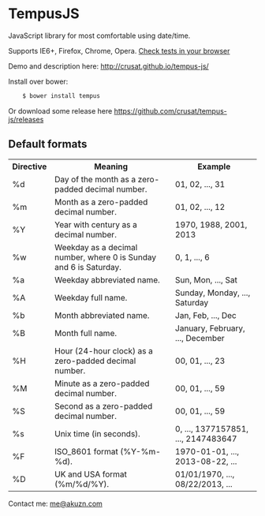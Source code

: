 TempusJS
========

JavaScript library for most comfortable using date/time.

Supports IE6+, Firefox, Chrome, Opera. [Check tests in your browser](http://crusat.github.io/tempus-js/tests.html)

Demo and description here: http://crusat.github.io/tempus-js/

Install over bower:

```bash
    $ bower install tempus
```
Or download some release here https://github.com/crusat/tempus-js/releases

Default formats
---------------

<table>
    <tr>
        <th>Directive</th>
        <th>Meaning</th>
        <th>Example</th>
    </tr>
    <tr>
        <td>%d</td>
        <td>Day of the month as a zero-padded decimal number.</td>
        <td>01, 02, ..., 31</td>
    </tr>
    <tr>
        <td>%m</td>
        <td>Month as a zero-padded decimal number.</td>
        <td>01, 02, ..., 12</td>
    </tr>
    <tr>
        <td>%Y</td>
        <td>Year with century as a decimal number.</td>
        <td>1970, 1988, 2001, 2013</td>
    </tr>
    <tr>
        <td>%w</td>
        <td>Weekday as a decimal number, where 0 is Sunday and 6 is Saturday.</td>
        <td>0, 1, ..., 6</td>
    </tr>
    <tr>
        <td>%a</td>
        <td>Weekday abbreviated name.</td>
        <td>Sun, Mon, ..., Sat</td>
    </tr>
    <tr>
        <td>%A</td>
        <td>Weekday full name.</td>
        <td>Sunday, Monday, ..., Saturday</td>
    </tr>
    <tr>
        <td>%b</td>
        <td>Month abbreviated name.</td>
        <td>Jan, Feb, ..., Dec</td>
    </tr>
    <tr>
        <td>%B</td>
        <td>Month full name.</td>
        <td>January, February, ..., December</td>
    </tr>
    <tr>
        <td>%H</td>
        <td>Hour (24-hour clock) as a zero-padded decimal number.</td>
        <td>00, 01, ..., 23</td>
    </tr>
    <tr>
        <td>%M</td>
        <td>Minute as a zero-padded decimal number.</td>
        <td>00, 01, ..., 59</td>
    </tr>
    <tr>
        <td>%S</td>
        <td>Second as a zero-padded decimal number.</td>
        <td>00, 01, ..., 59</td>
    </tr>
    <tr>
        <td>%s</td>
        <td>Unix time (in seconds).</td>
        <td>0, ..., 1377157851, ..., 2147483647</td>
    </tr>
    <tr>
        <td>%F</td>
        <td>ISO_8601 format (%Y-%m-%d).</td>
        <td>1970-01-01, ..., 2013-08-22, ...</td>
    </tr>
    <tr>
        <td>%D</td>
        <td>UK and USA format (%m/%d/%Y).</td>
        <td>01/01/1970, ..., 08/22/2013, ...</td>
    </tr>
</table>



Contact me: me@akuzn.com